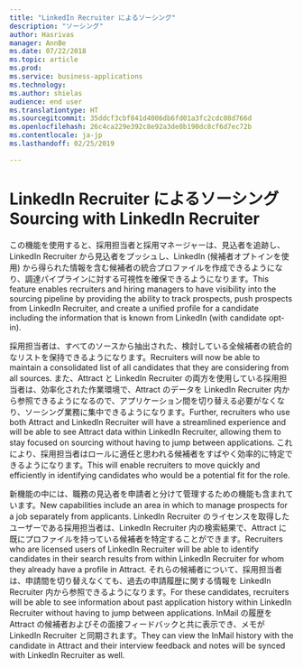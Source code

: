 ```yaml
---
title: "LinkedIn Recruiter によるソーシング"
description: "ソーシング"
author: Hasrivas
manager: AnnBe
ms.date: 07/22/2018
ms.topic: article
ms.prod: 
ms.service: business-applications
ms.technology: 
ms.author: shielas
audience: end user
ms.translationtype: HT
ms.sourcegitcommit: 35ddcf3cbf841d4006db6fd01a3fc2cdc08d766d
ms.openlocfilehash: 26c4ca229e392c8e92a3de0b190dc8cf6d7ec72b
ms.contentlocale: ja-jp
ms.lasthandoff: 02/25/2019

---
```


# <a name="sourcing-with-linkedin-recruiter"></a><span data-ttu-id="898e6-103">LinkedIn Recruiter によるソーシング</span><span class="sxs-lookup"><span data-stu-id="898e6-103">Sourcing with LinkedIn Recruiter</span></span>



<span data-ttu-id="898e6-104">この機能を使用すると、採用担当者と採用マネージャーは、見込者を追跡し、LinkedIn Recruiter から見込者をプッシュし、LinkedIn (候補者オプトインを使用) から得られた情報を含む候補者の統合プロファイルを作成できるようになり、調達パイプラインに対する可視性を確保できるようになります。</span><span class="sxs-lookup"><span data-stu-id="898e6-104">This feature enables recruiters and hiring managers to have visibility into the sourcing pipeline by providing the ability to track prospects, push prospects from LinkedIn Recruiter, and create a unified profile for a candidate including the information that is known from LinkedIn (with candidate opt-in).</span></span>

<span data-ttu-id="898e6-105">採用担当者は、すべてのソースから抽出された、検討している全候補者の統合的なリストを保持できるようになります。</span><span class="sxs-lookup"><span data-stu-id="898e6-105">Recruiters will now be able to maintain a consolidated list of all candidates that they are considering from all sources.</span></span> <span data-ttu-id="898e6-106">また、Attract と LinkedIn Recruiter の両方を使用している採用担当者は、効率化された作業環境で、Attract のデータを LinkedIn Recruiter 内から参照できるようになるので、アプリケーション間を切り替える必要がなくなり、ソーシング業務に集中できるようになります。</span><span class="sxs-lookup"><span data-stu-id="898e6-106">Further, recruiters who use both Attract and LinkedIn Recruiter will have a streamlined experience and will be able to see Attract data within LinkedIn Recruiter, allowing them to stay focused on sourcing without having to jump between applications.</span></span> <span data-ttu-id="898e6-107">これにより、採用担当者はロールに適任と思われる候補者をすばやく効率的に特定できるようになります。</span><span class="sxs-lookup"><span data-stu-id="898e6-107">This will enable recruiters to move quickly and efficiently in identifying candidates who would be a potential fit for the role.</span></span>

<span data-ttu-id="898e6-108">新機能の中には、職務の見込者を申請者と分けて管理するための機能も含まれています。</span><span class="sxs-lookup"><span data-stu-id="898e6-108">New capabilities include an area in which to manage prospects for a job separately from applicants.</span></span> <span data-ttu-id="898e6-109">LinkedIn Recruiter のライセンスを取得したユーザーである採用担当者は、LinkedIn Recruiter 内の検索結果で、Attract に既にプロファイルを持っている候補者を特定することができます。</span><span class="sxs-lookup"><span data-stu-id="898e6-109">Recruiters who are licensed users of LinkedIn Recruiter will be able to identify candidates in their search results from within LinkedIn Recruiter for whom they already have a profile in Attract.</span></span> <span data-ttu-id="898e6-110">それらの候補者について、採用担当者は、申請間を切り替えなくても、過去の申請履歴に関する情報を LinkedIn Recruiter 内から参照できるようになります。</span><span class="sxs-lookup"><span data-stu-id="898e6-110">For these candidates, recruiters will be able to see information about past application history within LinkedIn Recruiter without having to jump between applications.</span></span> <span data-ttu-id="898e6-111">InMail の履歴を Attract の候補者およびその面接フィードバックと共に表示でき、メモが LinkedIn Recruiter と同期されます。</span><span class="sxs-lookup"><span data-stu-id="898e6-111">They can view the InMail history with the candidate in Attract and their interview feedback and notes will be synced with LinkedIn Recruiter as well.</span></span>

<!--
## Who uses this feature
This feature is mainly used by recruiters within an organization.
## License required
Requires LinkedIn Recruiter System Connect and a Talent license.
## Setup required
Some of the capabilities in this feature will require each user to have a
license to LinkedIn Recruiter.
## Availability
Cloud
## Regional availability
Global
-->

